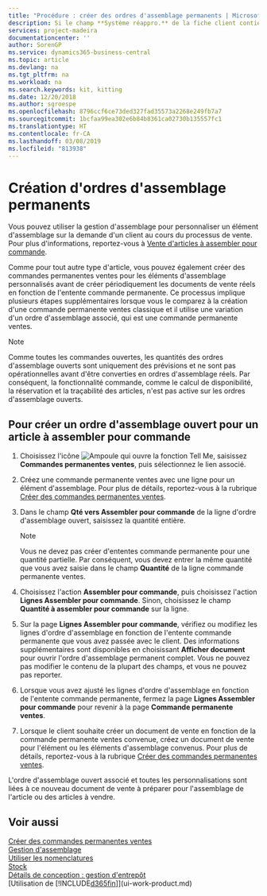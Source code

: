 ```yaml
---
title: "Procédure : créer des ordres d'assemblage permanents | Microsoft Docs"
description: Si le champ **Système réappro.** de la fiche client contient **Assemblage**, la méthode par défaut d'approvisionnement de l'article consiste à l'assembler à partir des composants définis et potentiellement par une ressource définie.
services: project-madeira
documentationcenter: ''
author: SorenGP
ms.service: dynamics365-business-central
ms.topic: article
ms.devlang: na
ms.tgt_pltfrm: na
ms.workload: na
ms.search.keywords: kit, kitting
ms.date: 12/20/2018
ms.author: sgroespe
ms.openlocfilehash: 8796ccf6ce73ded327fad35573a2268e249fb7a7
ms.sourcegitcommit: 1bcfaa99ea302e6b84b8361ca02730b135557fc1
ms.translationtype: HT
ms.contentlocale: fr-CA
ms.lasthandoff: 03/08/2019
ms.locfileid: "813938"
---
```

# <a name="create-blanket-assembly-orders"></a>Création d'ordres d'assemblage permanents
Vous pouvez utiliser la gestion d'assemblage pour personnaliser un élément d'assemblage sur la demande d'un client au cours du processus de vente. Pour plus d'informations, reportez-vous à [Vente d'articles à assembler pour commande](assembly-how-to-sell-items-assembled-to-order.md).  

 Comme pour tout autre type d'article, vous pouvez également créer des commandes permanentes ventes pour les éléments d'assemblage personnalisés avant de créer périodiquement les documents de vente réels en fonction de l'entente commande permanente. Ce processus implique plusieurs étapes supplémentaires lorsque vous le comparez à la création d'une commande permanente ventes classique et il utilise une variation d'un ordre d'assemblage associé, qui est une commande permanente ventes.

> [!NOTE]  
>  Comme toutes les commandes ouvertes, les quantités des ordres d'assemblage ouverts sont uniquement des prévisions et ne sont pas opérationnelles avant d'être converties en ordres d'assemblage réels. Par conséquent, la fonctionnalité commande, comme le calcul de disponibilité, la réservation et la traçabilité des articles, n'est pas active sur les ordres d'assemblage ouverts.  

## <a name="to-create-a-blanket-assembly-order-for-an-assemble-to-order-item"></a>Pour créer un ordre d'assemblage ouvert pour un article à assembler pour commande  
1. Choisissez l'icône ![Ampoule qui ouvre la fonction Tell Me](media/ui-search/search_small.png "Dites-moi ce que vous voulez faire"), saisissez **Commandes permanentes ventes**, puis sélectionnez le lien associé.  
2. Créez une commande permanente ventes avec une ligne pour un élément d'assemblage. Pour plus de détails, reportez-vous à la rubrique [Créer des commandes permanentes ventes](sales-how-to-create-blanket-sales-orders.md).  
3. Dans le champ **Qté vers Assembler pour commande** de la ligne d'ordre d'assemblage ouvert, saisissez la quantité entière.

    > [!NOTE]  
    >  Vous ne devez pas créer d'ententes commande permanente pour une quantité partielle. Par conséquent, vous devez entrer la même quantité que vous avez saisie dans le champ **Quantité** de la ligne commande permanente ventes.  

4. Choisissez l'action **Assembler pour commande**, puis choisissez l'action **Lignes Assembler pour commande**. Sinon, choisissez le champ **Quantité à assembler pour commande** sur la ligne.  
5. Sur la page **Lignes Assembler pour commande**, vérifiez ou modifiez les lignes d'ordre d'assemblage en fonction de l'entente commande permanente que vous avez passée avec le client. Des informations supplémentaires sont disponibles en choisissant **Afficher document** pour ouvrir l'ordre d'assemblage permanent complet. Vous ne pouvez pas modifier le contenu de la plupart des champs, et vous ne pouvez pas reporter.  
6. Lorsque vous avez ajusté les lignes d'ordre d'assemblage en fonction de l'entente commande permanente, fermez la page **Lignes Assembler pour commande** pour revenir à la page **Commande permanente ventes**.  
7. Lorsque le client souhaite créer un document de vente en fonction de la commande permanente ventes convenue, créez un document de vente pour l'élément ou les éléments d'assemblage convenus. Pour plus de détails, reportez-vous à la rubrique [Créer des commandes permanentes ventes](sales-how-to-create-blanket-sales-orders.md).

L'ordre d'assemblage ouvert associé et toutes les personnalisations sont liées à ce nouveau document de vente à préparer pour l'assemblage de l'article ou des articles à vendre.  

## <a name="see-also"></a>Voir aussi
[Créer des commandes permanentes ventes](sales-how-to-create-blanket-sales-orders.md)  
[Gestion d'assemblage](assembly-assemble-items.md)  
[Utiliser les nomenclatures](inventory-how-work-BOMs.md)  
[Stock](inventory-manage-inventory.md)  
[Détails de conception : gestion d'entrepôt](design-details-warehouse-management.md)  
[Utilisation de [!INCLUDE[d365fin](includes/d365fin_md.md)]](ui-work-product.md)
